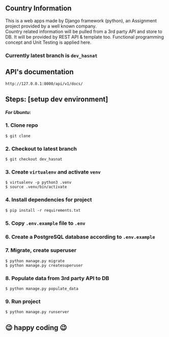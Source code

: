 Country Information
----------------------
This is a web apps made by Django framework (python), an Assignment project provided by a well known company.<br>
Country related information will be pulled from a 3rd party API and store to DB. It will be provided by REST API & template too. Functional programming concept and Unit Testing is applied here.

### Currently latest branch is ```dev_hasnat```

API's documentation
-------------------
```djangourlpath
http://127.0.0.1:8000/api/v1/docs/
```

Steps: [setup dev environment]
---------------------
#### _For Ubuntu_:

### 1. Clone repo
`$ git clone `

### 2. Checkout to latest branch
`$ git checkout dev_hasnat`

### 3. Create `virtualenv` and activate `venv`
`$ virtualenv -p python3 .venv` <br />
`$ source .venv/bin/activate`

### 4. Install dependencies for project
`$ pip install -r requirements.txt`

### 5. Copy `.env.example` file to `.env`
### 6. Create a PostgreSQL database according to `.env.example`

### 7. Migrate, create superuser
`$ python manage.py migrate`<br />
`$ python manage.py createsuperuser`

### 8. Populate data from 3rd party API to DB
`$ python manage.py populate_data`

### 9. Run project
`$ python manage.py runserver`
## :wink: happy coding :wink: